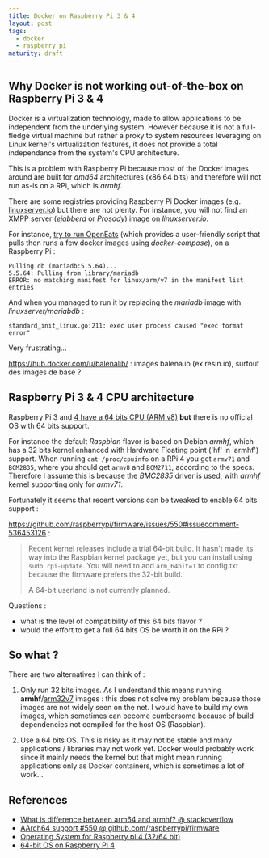 ```yaml
---
title: Docker on Raspberry Pi 3 & 4
layout: post
tags:
  - docker
  - raspberry pi
maturity: draft
---
```


## Why Docker is not working out-of-the-box on Raspberry Pi 3 & 4

Docker is a virtualization technology, made to allow applications to be independent from the underlying system.
However because it is not a full-fledge virtual machine but rather a proxy to system resources leveraging on Linux kernel's virtualization features, it does not provide a total independance from the system's CPU architecture.

This is a problem with Raspberry Pi because most of the Docker images around are built for *amd64* architectures (x86 64 bits) and therefore will not run as-is on a RPi, which is *armhf*.

There are some registries providing Raspberry Pi Docker images (e.g. [linuxserver.io](https://www.linuxserver.io/)) but there are not plenty.
For instance, you will not find an XMPP server (*ejabberd* or *Prosody*) image on *linuxserver.io*.

For instance, [try to run OpenEats](https://github.com/open-eats/OpenEats/blob/master/docs/Running_the_App.md) (which provides a user-friendly script that pulls then runs a few docker images using *docker-compose*), on a Raspberry Pi :

    Pulling db (mariadb:5.5.64)...
    5.5.64: Pulling from library/mariadb
    ERROR: no matching manifest for linux/arm/v7 in the manifest list entries

And when you managed to run it by replacing the *mariadb* image with *linuxserver/mariabdb* :

    standard_init_linux.go:211: exec user process caused "exec format error"

Very frustrating...

https://hub.docker.com/u/balenalib/ : images balena.io (ex resin.io), surtout des images de base ?


## Raspberry Pi 3 & 4 CPU architecture

Raspberry Pi 3 and [4 have a 64 bits CPU (ARM v8)](https://www.raspberrypi.org/products/raspberry-pi-4-model-b/specifications/) **but** there is no official OS with 64 bits support.

For instance the default *Raspbian* flavor is based on Debian *armhf*, which has a 32 bits kernel enhanced with Hardware Floating point ('hf' in 'armhf') support.
When running `cat /proc/cpuinfo` on a RPi 4 you get `armv71` and `BCM2835`, where you should get `armv8` and `BCM2711`, according to the specs. Therefore I assume this is because the *BMC2835* driver is used, with *armhf* kernel supporting only for *armv71*.

Fortunately it seems that recent versions can be tweaked to enable 64 bits support :

https://github.com/raspberrypi/firmware/issues/550#issuecomment-536453126 :

> Recent kernel releases include a trial 64-bit build. It hasn't made its way into the Raspbian kernel package yet, but you can install using `sudo rpi-update`. You will need to add `arm_64bit=1` to config.txt because the firmware prefers the 32-bit build.
>
> A 64-bit userland is not currently planned.

Questions :

- what is the level of compatibility of this 64 bits flavor ?
- would the effort to get a full 64 bits OS be worth it on the RPi ?


## So what ?

There are two alternatives I can think of :

1. Only run 32 bits images.
As I understand this means running **armhf**/[arm32v7](https://hub.docker.com/u/arm32v7/) images : this does not solve my problem because those images are not widely seen on the net. I would have to build my own images, which sometimes can become cumbersome because of build dependencies not compiled for the host OS (Raspbian).

2. Use a 64 bits OS.
This is risky as it may not be stable and many applications / libraries may not work yet. Docker would probably work since it mainly needs the kernel but that might mean running applications only as Docker containers, which is sometimes a lot of work...



## References

- [What is difference between arm64 and armhf? @ stackoverflow](https://stackoverflow.com/questions/37790029/what-is-difference-between-arm64-and-armhf)
- [AArch64 support #550 @ github.com/raspberrypi/firmware](https://github.com/raspberrypi/firmware/issues/550)
- [Operating System for Raspberry pi 4 (32/64 bit)](https://www.techiebouncer.com/2019/08/operating-system-for-raspberry-pi-4.html)
- [64-bit OS on Raspberry Pi 4](https://raspberrypi.stackexchange.com/questions/100926/64-bit-os-on-raspberry-pi-4)
